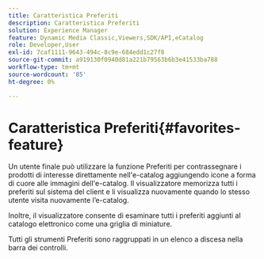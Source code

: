 ```yaml
---
title: Caratteristica Preferiti
description: Caratteristica Preferiti
solution: Experience Manager
feature: Dynamic Media Classic,Viewers,SDK/API,eCatalog
role: Developer,User
exl-id: 7caf1111-9643-494c-8c9e-684edd1c27f8
source-git-commit: a919130f0940d81a221b79563b6b3e41533ba788
workflow-type: tm+mt
source-wordcount: '85'
ht-degree: 0%

---
```


# Caratteristica Preferiti{#favorites-feature}

Un utente finale può utilizzare la funzione Preferiti per contrassegnare i prodotti di interesse direttamente nell&#39;e-catalog aggiungendo icone a forma di cuore alle immagini dell&#39;e-catalog. Il visualizzatore memorizza tutti i preferiti sul sistema del client e li visualizza nuovamente quando lo stesso utente visita nuovamente l’e-catalog.

Inoltre, il visualizzatore consente di esaminare tutti i preferiti aggiunti al catalogo elettronico come una griglia di miniature.

Tutti gli strumenti Preferiti sono raggruppati in un elenco a discesa nella barra dei controlli.
